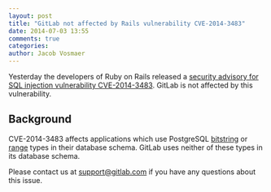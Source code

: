 ```yaml
---
layout: post
title: "GitLab not affected by Rails vulnerability CVE-2014-3483"
date: 2014-07-03 13:55
comments: true
categories:
author: Jacob Vosmaer
---
```


Yesterday the developers of Ruby on Rails released a [security advisory for SQL injection vulnerability CVE-2014-3483](https://groups.google.com/forum/#!topic/rubyonrails-security/wDxePLJGZdI).
GitLab is not affected by this vulnerability.

## Background

CVE-2014-3483 affects applications which use PostgreSQL [bitstring](http://www.postgresql.org/docs/9.2/static/datatype-bit.html) or [range](http://www.postgresql.org/docs/9.2/static/rangetypes.html) types in their database schema.
GitLab uses neither of these types in its database schema.

Please contact us at support@gitlab.com if you have any questions about this issue.
